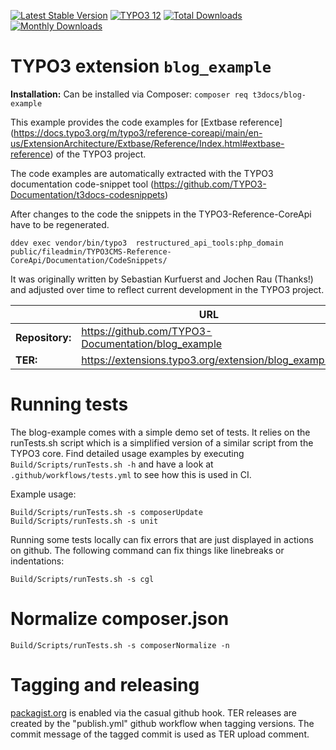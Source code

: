 [![Latest Stable Version](https://poser.pugx.org/t3docs/blog-example/v/stable.svg)](https://extensions.typo3.org/extension/blog_example/)
[![TYPO3 12](https://img.shields.io/badge/TYPO3-12-orange.svg?style=flat-square)](https://get.typo3.org/version/12)
[![Total Downloads](https://poser.pugx.org/t3docs/blog-example/d/total.svg)](https://packagist.org/packages/t3docs/blog-example)
[![Monthly Downloads](https://poser.pugx.org/t3docs/blog-example/d/monthly)](https://packagist.org/packages/t3docs/blog-example)

# TYPO3 extension ``blog_example``

**Installation:** Can be installed via Composer:
``composer req t3docs/blog-example``

This example provides the code examples for [Extbase reference] (https://docs.typo3.org/m/typo3/reference-coreapi/main/en-us/ExtensionArchitecture/Extbase/Reference/Index.html#extbase-reference)
of the TYPO3 project.

The code examples are automatically extracted with the TYPO3 documentation
code-snippet tool (https://github.com/TYPO3-Documentation/t3docs-codesnippets)

After changes to the code the snippets in the TYPO3-Reference-CoreApi
have to be regenerated.

```
ddev exec vendor/bin/typo3  restructured_api_tools:php_domain public/fileadmin/TYPO3CMS-Reference-CoreApi/Documentation/CodeSnippets/
```

It was originally written by Sebastian Kurfuerst and Jochen Rau (Thanks!) and
adjusted over time to reflect current development in the TYPO3 project.

|                  | URL                                                  |
|------------------|------------------------------------------------------|
| **Repository:**  | https://github.com/TYPO3-Documentation/blog_example  |
| **TER:**         | https://extensions.typo3.org/extension/blog_example/ |

# Running tests

The blog-example comes with a simple demo set of tests. It relies
on the runTests.sh script which is a simplified version of a similar script from the TYPO3 core.
Find detailed usage examples by executing `Build/Scripts/runTests.sh -h` and have a look at
`.github/workflows/tests.yml` to see how this is used in CI.

Example usage:

```
Build/Scripts/runTests.sh -s composerUpdate
Build/Scripts/runTests.sh -s unit
```

Running some tests locally can fix errors that are just displayed in actions on github.
The following command can fix things like linebreaks or indentations:

```
Build/Scripts/runTests.sh -s cgl
```

# Normalize composer.json

```
Build/Scripts/runTests.sh -s composerNormalize -n
```


# Tagging and releasing

[packagist.org](https://packagist.org/packages/t3docs/blog-example) is enabled via the casual github hook.
TER releases are created by the "publish.yml" github workflow when tagging versions.
The commit message of the tagged commit is used as TER upload comment.
